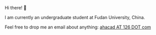 Hi there! 👋

I am currently an undergraduate student at Fudan University, China. 

Feel free to drop me an email about anything: <a href="mailto:ahacad@126.com"> ahacad AT 126 DOT com</a>

